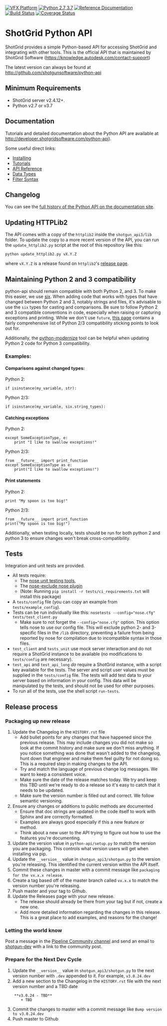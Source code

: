 [![VFX Platform](https://img.shields.io/badge/vfxplatform-2020-blue.svg)](http://www.vfxplatform.com/)
[![Python 2.7 3.7](https://img.shields.io/badge/python-2.7%20%7C%203.7-blue.svg)](https://www.python.org/)
[![Reference Documentation](http://img.shields.io/badge/doc-reference-blue.svg)](http://developer.shotgridsoftware.com/python-api)
[![Build Status](https://dev.azure.com/shotgun-ecosystem/Python%20API/_apis/build/status/shotgunsoftware.python-api?branchName=master)](https://dev.azure.com/shotgun-ecosystem/Python%20API/_build/latest?definitionId=108&branchName=master)
[![Coverage Status](https://coveralls.io/repos/github/shotgunsoftware/python-api/badge.svg?branch=master)](https://coveralls.io/github/shotgunsoftware/python-api?branch=master)

# ShotGrid Python API

ShotGrid provides a simple Python-based API for accessing ShotGrid and integrating with other tools. This is the official API that is maintained by ShotGrid Software (https://knowledge.autodesk.com/contact-support)

The latest version can always be found at http://github.com/shotgunsoftware/python-api

## Minimum Requirements

* ShotGrid server v2.4.12+.
* Python v2.7 or v3.7

## Documentation
Tutorials and detailed documentation about the Python API are available at http://developer.shotgridsoftware.com/python-api).

Some useful direct links:

* [Installing](http://developer.shotgridsoftware.com/python-api/installation.html)
* [Tutorials](http://developer.shotgridsoftware.com/python-api/cookbook/tutorials.html)
* [API Reference](http://developer.shotgridsoftware.com/python-api/reference.html)
* [Data Types](http://developer.shotgridsoftware.com/python-api/reference.html#data-types)
* [Filter Syntax](http://developer.shotgridsoftware.com/python-api/reference.html#filter-syntax)

## Changelog

You can see the [full history of the Python API on the documentation site](http://developer.shotgridsoftware.com/python-api/changelog.html).

## Updating HTTPLib2

The API comes with a copy of the `httplib2` inside the `shotgun_api3/lib` folder. To update the copy to a more recent version of the API, you can run the `update_httplib2.py` script at the root of this repository like this:

    python update_httplib2.py vX.Y.Z

where `vX.Y.Z` is a release found on `httplib2`'s [release page](https://github.com/httplib2/httplib2/releases).

## Maintaining Python 2 and 3 compatibility

python-api should remain compatible with both Python 2, and 3.  To make this easier, we use [six](https://six.readthedocs.io/).  When adding code that works with types that have changed between Python 2 and 3, notably strings and files, it's advisable to use the `six` types for casting and comparisons. Be sure to follow Python 2 and 3 compatible conventions in code, especially when raising or capturing exceptions and printing. While we don't use `future`, [this page](https://python-future.org/compatible_idioms.html) contains a fairly comprehensive list of Python 2/3 compatibility sticking points to look out for.

Additionally, the [python-modernize](https://python-modernize.readthedocs.io/en/latest/) tool can be helpful when updating Python 2 code for Python 3 compatibility.

### Examples:

#### Comparisons against changed types:

Python 2:

```
if isinstance(my_variable, str):
```

Python 2/3:

```
if isinstance(my_variable, six.string_types):
```

#### Catching exceptions

Python 2:

```
except SomeExceptionType, e:
    print "I like to swallow exceptions!"
```

Python 2/3:

```
from __future__ import print_function
except SomeExceptionType as e:
    print("I like to swallow exceptions!")
```

#### Print statements

Python 2:

```
print "My spoon is too big!"
```

Python 2/3:

```
from __future__ import print_function
print("My spoon is too big!")
```


Additionally, when testing locally, tests should be run for both python 2 and python 3 to ensure changes won't break cross-compatibility.

## Tests

Integration and unit tests are provided.

- All tests require:
    - The [nose unit testing tools](http://nose.readthedocs.org),
    - The [nose-exclude nose plugin](https://pypi.org/project/nose-exclude/)
    - (Note: Running `pip install -r tests/ci_requirements.txt` will install this package)
- A `tests/config` file (you can copy an example from `tests/example_config`).
- Tests can be run individually like this: `nosetests --config="nose.cfg" tests/test_client.py`
    - Make sure to not forget the `--config="nose.cfg"` option. This option tells nose to use our config file.  This will exclude python 2- and 3-specific files in the `/lib` directory, preventing a failure from being reported by nose for compilation due to incompatible syntax in those files.
- `test_client` and `tests_unit` use mock server interaction and do not require a ShotGrid instance to be available (no modifications to `tests/config` are necessary).
- `test_api` and `test_api_long` *do* require a ShotGrid instance, with a script key available for the tests. The server and script user values must be supplied in the `tests/config` file. The tests will add test data to your server based on information in your config. This data will be manipulated by the tests, and should not be used for other purposes.
- To run all of the tests, use the shell script `run-tests`.

## Release process

### Packaging up new release

1) Update the Changelog in the `HISTORY.rst` file
    - Add bullet points for any changes that have happened since the previous release. This may include changes you did not make so look at the commit history and make sure we don't miss anything. If you notice something was done that wasn't added to the changelog, hunt down that engineer and make them feel guilty for not doing so. This is a required step in making changes to the API.
    - Try and match the language of previous change log messages. We want to keep a consistent voice.
    - Make sure the date of the release matches today. We try and keep this TBD until we're ready to do a release so it's easy to catch that it needs to be updated.
    - Make sure the version number is filled out and correct. We follow semantic versioning.
2) Ensure any changes or additions to public methods are documented
    - Ensure that doc strings are updated in the code itself to work with Sphinx and are correctly formatted.
    - Examples are always good especially if this a new feature or method.
    - Think about a new user to the API trying to figure out how to use the features you're documenting.
3) Update the version value in `python-api/setup.py`  to match the version you are packaging. This controls what version users will get when installing via pip.
4) Update the `__version__` value in `shotgun_api3/shotgun.py` to the version you're releasing. This identified the current version within the API itself.
5) Commit these changes in master with a commit message like `packaging for the vx.x.x release`.
6) Create a tag based off of the master branch called `vx.x.x` to match the version number you're releasing.
7) Push master and your tag to Github.
8) Update the Releases page with your new release.
    - The release should already be there from your tag but if not, create a new one.
    - Add more detailed information regarding the changes in this release. This is a great place to add examples, and reasons for the change!

### Letting the world know
Post a message in the [Pipeline Community channel](https://community.shotgridsoftware.com/c/pipeline) and send an email to [shotgun-dev](https://groups.google.com/a/shotgunsoftware.com/forum/#!forum/shotgun-dev) with a link to the community post.

### Prepare for the Next Dev Cycle
1) Update the `__version__` value in `shotgun_api3/shotgun.py` to the next version number with `.dev` appended to it. For example, `v3.0.24.dev`
2) Add a new section to the Changelog in the `HISTORY.rst` file with the next version number and a TBD date
```
    **v3.0.24 - TBD**
       + TBD
```
3) Commit the changes to master with a commit message like `Bump version to v3.0.24.dev`
4) Push master to Github
